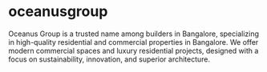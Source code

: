 # oceanusgroup
Oceanus Group is a trusted name among builders in Bangalore, specializing in high-quality residential and commercial properties in Bangalore. We offer modern commercial spaces and luxury residential projects, designed with a focus on sustainability, innovation, and superior architecture. 
